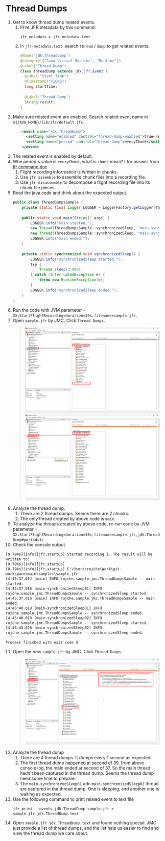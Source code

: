 # Thread Dumps

1. Get to know thread dump related events.
    1. Print JFR metadata by this command:
        ```shell
        jfr metadata > jfr-metadata.text
        ```
    2. In `jfr-metadata.text`, search `thread` / `dump` to get related events.
        ```java
        @Name("jdk.ThreadDump")
        @Category({"Java Virtual Machine", "Runtime"})
        @Label("Thread Dump")
        class ThreadDump extends jdk.jfr.Event {
          @Label("Start Time")
          @Timestamp("TICKS")
          long startTime;
        
          @Label("Thread Dump")
          String result;
        }
        ```
2. Make sure related event are enabled. Search related event name in `${JAVA_HOME}/lib/jfr/default.jfc`.
    ```xml
        <event name="jdk.ThreadDump">
          <setting name="enabled" control="thread-dump-enabled">true</setting>
          <setting name="period" control="thread-dump">everyChunk</setting>
        </event>
    ```
3. The related event is enabled by default.
4. Whe period's value is `everyChunk`, what is `chunk` mean? I for answer from 
   [jfr command doc](https://docs.oracle.com/en/java/javase/22/docs/specs/man/jfr.html)
   1. Flight recording information is written in chunks.
   2. Use `jfr assemble` to assemble chunk files into a recording file.
   3. Use `jfr disassemble` to decompose a flight recording file into its chunk file pieces.
5. Read the java code and think about the expected output.
    ```java
    public class ThreadDumpsSample {
        private static final Logger LOGGER = LoggerFactory.getLogger(ThreadDumpsSample.class);
    
        public static void main(String[] args) {
            LOGGER.info("main started.");
            new Thread(ThreadDumpsSample::synchronizedSleep, "main-synchronizedSleep01").start();
            new Thread(ThreadDumpsSample::synchronizedSleep, "main-synchronizedSleep02").start();
            LOGGER.info("main ended.");
        }
    
        private static synchronized void synchronizedSleep() {
            LOGGER.info("synchronizedSleep started.");
            try {
                Thread.sleep(3_000);
            } catch (InterruptedException e) {
                throw new RuntimeException(e);
            }
            LOGGER.info("synchronizedSleep ended.");
        }
    }
    ```
6. Run the code with JVM parameter `-XX:StartFlightRecording=duration=30s,filename=sample.jfr`.
7. Open `sample.jfr` by JMC. Click `Thread Dumps`.
   > ![ThreadDumps-no-our-thread-1](../pictures/ThreadDumps-no-our-thread-1.png)
   > ![ThreadDumps-no-our-thread-2](../pictures/ThreadDumps-no-our-thread-2.png)
8. Analyze the thread dump.
   1. There are 2 thread dumps. Seems there are 2 chunks.
   2. The only thread created by above code is `main`.
9. To analyze the threads created by above code, re-run code by JVM parameter 
   `-XX:StartFlightRecording=duration=30s,filename=sample.jfr,jdk.ThreadDump#period=1s`
10. Check the console output.
   ```text
   [0.794s][info][jfr,startup] Started recording 1. The result will be written to:
   [0.794s][info][jfr,startup] 
   [0.794s][info][jfr,startup] C:\Users\rujche\Work\git-workspace\main\samples\sample.jfr
   14:45:37.012 [main] INFO rujche.sample.jmc.ThreadDumpsSample -- main started.
   14:45:37.016 [main-synchronizedSleep01] INFO rujche.sample.jmc.ThreadDumpsSample -- synchronizedSleep started.
   14:45:37.016 [main] INFO rujche.sample.jmc.ThreadDumpsSample -- main ended.
   14:45:40.018 [main-synchronizedSleep01] INFO rujche.sample.jmc.ThreadDumpsSample -- synchronizedSleep ended.
   14:45:40.018 [main-synchronizedSleep02] INFO rujche.sample.jmc.ThreadDumpsSample -- synchronizedSleep started.
   14:45:43.026 [main-synchronizedSleep02] INFO rujche.sample.jmc.ThreadDumpsSample -- synchronizedSleep ended.
   
   Process finished with exit code 0
   ```
11. Open the new `sample.jfr` by JMC. Click `Thread Dumps`.
    > ![ThreadDumps-our-thread-displayed](../pictures/ThreadDumps-our-thread-displayed.png)
12. Analyze the thread dump
    1. There are 4 thread dumps. It dumps every 1 second as expected.
    2. The first thread dump happened at second of 39, from above console log, the main ended ar second of 37. So the 
       main thread hadn't been captured in the thread dump. Seems the thread dump need some time to prepare.
    3. The `main-synchronizedSleep01` adn `main-synchronizedSleep02` thread are captured in the thread dump. One is 
       sleeping, and another one is waiting as expected.
13. Use the following command to print related event to text file
    ```shell
    jfr print --events jdk.ThreadDump sample.jfr > sample.jfr.jdk.ThreadDump.text
    ```
14. Open `sample.jfr.jdk.ThreadDump.text` and found nothing special. JMC just provide a list of thread dumps, and the
    list help us easier to find and view the thread dump we care about.

